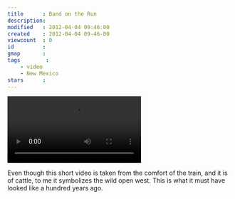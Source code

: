 ```yaml
---
title      : Band on the Run
description: 
modified   : 2012-04-04 09:46:00
created    : 2012-04-04 09-46-00
viewcount  : 0
id         : 
gmap       : 
tags        :
    - video
    - New Mexico
stars      : 
---
```


![Band on the Run](band-on-the-run.mp4)

Even though this short video is taken from the comfort of the train, and it is of cattle, to me it symbolizes the wild open west. This is what it must have looked like a hundred years ago.
